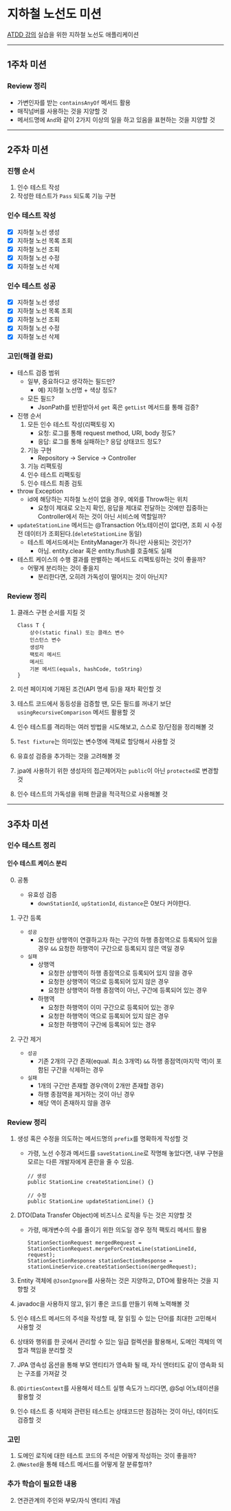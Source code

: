# 지하철 노선도 미션
[ATDD 강의](https://edu.nextstep.camp/c/R89PYi5H) 실습을 위한 지하철 노선도 애플리케이션

--- 
## 1주차 미션
### Review 정리
  - 가변인자를 받는 `containsAnyOf` 메서드 활용
  - 매직넘버를 사용하는 것을 지양할 것
  - 메서드명에 `And`와 같이 2가지 이상의 일을 하고 있음을 표현하는 것을 지양할 것

--- 
## 2주차 미션
### 진행 순서
  1. 인수 테스트 작성
  2. 작성한 테스트가 `Pass` 되도록 기능 구현

### 인수 테스트 작성
  - [X] 지하철 노선 생성
  - [X] 지하철 노선 목록 조회
  - [X] 지하철 노선 조회
  - [X] 지하철 노선 수정
  - [X] 지하철 노선 삭제

### 인수 테스트 성공
  - [X] 지하철 노선 생성
  - [X] 지하철 노선 목록 조회
  - [X] 지하철 노선 조회
  - [X] 지하철 노선 수정
  - [X] 지하철 노선 삭제

### 고민(해결 완료)
  - 테스트 검증 범위
     - 일부, 중요하다고 생각하는 필드만? 
        - 예) 지하철 노선명 + 색상 정도?
     - 모든 필드?
       - JsonPath를 반환받아서 `get` 혹은 `getList` 메서드를 통해 검증?
  - 진행 순서
     1. 모든 인수 테스트 작성(리팩토링 X)
        - 요청: 로그를 통해 request method, URI, body 정도?
        - 응답: 로그를 통해 실패하는? 응답 상태코드 정도?
     2. 기능 구현
        - Repository -> Service -> Controller
     3. 기능 리팩토링
     4. 인수 테스트 리팩토링 
     5. 인수 테스트 최종 검토
  - throw Exception
    - id에 해당하는 지하철 노선이 없을 경우, 예외를 Throw하는 위치
      - 요청이 제대로 오는지 확인, 응답을 제대로 전달하는 것에만 집중하는 Controller에서 하는 것이 아닌 서비스에 역할일까?
  - `updateStationLine` 메서드는 @Transaction 어노테이션이 없다면, 조회 시 수정 전 데이터가 조회된다.(`deleteStationLine` 동일)
    - 테스트 메서드에서는 EntityManager가 하나만 사용되는 것인가?
      - 아님. entity.clear 혹은 entity.flush를 호출해도 실패
  - 테스트 케이스의 수행 결과를 판별하는 메서드도 리팩토링하는 것이 좋을까?
    - 어떻게 분리하는 것이 좋을지
      - 분리한다면, 오히려 가독성이 떨어지는 것이 아닌지?

### Review 정리  

1. 클래스 구현 순서를 지킬 것
    ```
    Class T {
        상수(static final) 또는 클래스 변수
        인스턴스 변수
        생성자
        팩토리 메서드
        메서드
        기본 메서드(equals, hashCode, toString)
    }
    ```

2. 미션 페이지에 기재된 조건(API 명세 등)을 재차 확인할 것
3. 테스트 코드에서 동등성을 검증할 땐, 모든 필드를 꺼내기 보단  `usingRecursiveComparison` 메서드 활용할 것
4. 인수 테스트를 격리하는 여러 방법을 시도해보고, 스스로 장/단점을 정리해볼 것
5. `Test fixture`는 의미있는 변수명에 객체로 할당해서 사용할 것
6. 유효성 검증을 추가하는 것을 고려해볼 것
7. jpa에 사용하기 위한 생성자의 접근제어자는 `public`이 아닌 `protected`로 변경할 것
8. 인수 테스트의 가독성을 위해 한글을 적극적으로 사용해볼 것

--- 
## 3주차 미션

### 인수 테스트 정리

#### 인수 테스트 케이스 분리

0. 공통
   - 유효성 검증
     - `downStationId`, `upStationId`, `distance`은 0보다 커야한다.

1. 구간 등록
   - `성공`
     - 요청한 상행역이 연결하고자 하는 구간의 하행 종점역으로 등록되어 있을 경우 `&&` 요청한 하행역이 구간으로 등록되지 않은 역일 경우
   - `실패`
     - 상행역
       - 요청한 상행역이 하행 종점역으로 등록되어 있지 않을 경우
       - 요청한 상행역이 역으로 등록되어 있지 않은 경우
       - 요청한 상행역이 하행 종점역이 아닌, 구간에 등록되어 있는 경우
     - 하행역
       - 요청한 하행역이 이미 구간으로 등록되어 있는 경우
       - 요청한 하행역이 역으로 등록되어 있지 않은 경우
       - 요청한 하행역이 구간에 등록되어 있는 경우

2. 구간 제거
    - `성공`
      - 기존 2개의 구간 존재(equal. 최소 3개역) `&&` 하행 종점역(마지막 역)이 포함된 구간을 삭제하는 경우
    - `실패`
      - 1개의 구간만 존재할 경우(역이 2개만 존재할 경우)
      - 하행 종점역을 제거하는 것이 아닌 경우
      - 해당 역이 존재하지 않을 경우

### Review 정리  

1. 생성 혹은 수정을 의도하는 메서드명의 `prefix`를 명확하게 작성할 것
   - 가령, 노선 수정과 메서드를 `saveStationLine`로 작명해 놓았다면, 내부 구현을 모르는 다른 개발자에게 혼란을 줄 수 있음.
       ```
       // 생성
       public StationLine createStationLine() {}
    
       // 수정
       public StationLine updateStationLine() {}
       ```

2. DTO(Data Transfer Object)에 비즈니스 로직을 두는 것은 지양할 것
   - 가령, 매개변수의 수를 줄이기 위한 의도일 경우 정적 팩토리 메서드 활용
     ```
     StationSectionRequest mergedRequest = StationSectionRequest.mergeForCreateLine(stationLineId, request);
     StationSectionResponse stationSectionResponse = stationLineService.createStationSection(mergedRequest);
     ```
3. Entity 객체에 `@JsonIgnore`를 사용하는 것은 지양하고, DTO에 활용하는 것을 지향할 것
4. javadoc을 사용하지 않고, 읽기 좋은 코드를 만들기 위해 노력해볼 것
5. 인수 테스트 메서드의 주석을 작성할 때, 잘 읽힐 수 있는 단어를 최대한 고민해서 사용할 것
6. 상태와 행위를 한 곳에서 관리할 수 있는 일급 컬렉션을 활용해서, 도메인 객체의 역할과 책임을 분리할 것
7. JPA 영속성 옵션을 통해 부모 엔티티가 영속화 될 때, 자식 엔터티도 같이 영속화 되는 구조를 가져갈 것
8. `@DirtiesContext`를 사용해서 테스트 실행 속도가 느리다면, @Sql 어노테이션을 활용할 것
9. 인수 테스트 중 삭제와 관련된 테스트는 상태코드만 점검하는 것이 아닌, 데이터도 검증할 것

### 고민

1. 도메인 로직에 대한 테스트 코드의 주석은 어떻게 작성하는 것이 좋을까?
2. `@Nested`을 통해 테스트 메서드를 어떻게 잘 분류할까?

### 추가 학습이 필요한 내용

2. 연관관계의 주인와 부모/자식 엔티티 개념